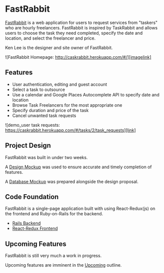 # FastRabbit

[FastRabbit][homepage] is a web application for users to request services from "taskers" who are hourly freelancers. FastRabbit is inspired by TaskRabbit and allows users to choose the task they need completed, specify the date and location, and select the freelancer and price.

Ken Lee is the designer and site owner of FastRabbit.

![FastRabbit Homepage: http://caskrabbit.herokuapp.com/#/][imagelink]

## Features

- User authentication, editing and guest account
- Select a task to outsource
- Use a calendar and Google Places Autocomplete API to specify date and location
- Browse Task Freelancers for the most appropriate one
- Specify duration and price of the task
- Cancel unwanted task requests


![demo_user task requests: https://caskrabbit.herokuapp.com/#/tasks/2/task_requests][link]

## Project Design

FastRabbit was built in under two weeks.

A [Design Mockup][readme] was used to ensure accurate and timely completion of features.

A [Database Mockup][schema] was prepared alongside the design proposal.

## Code Foundation

FastRabbit is a single-page application built with using React-Redux(js) on the frontend and Ruby-on-Rails for the backend. 

- [Rails Backend][backend]
- [React-Redux Frontend][frontend]

## Upcoming Features

FastRabbit is still very much a work in progress.  

Upcoming features are imminent in the [Upcoming][upcoming] outline.

[imagelink]:http://res.cloudinary.com/dsaxhw9ii/image/upload/v1485130075/front-page_ecqngt.png
[link]:http://res.cloudinary.com/dsaxhw9ii/image/upload/v1485130620/demo-tasks_owrva7.png
[schema]: ./docs/schema.md
[readme]: ./docs/README.md
[backend]: ./docs/backend.md
[frontend]: ./docs/frontend.md
[upcoming]: ./docs/future.md
[homepage]:http://caskrabbit.herokuapp.com/#/
